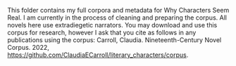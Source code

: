 This folder contains my full corpora and metadata for Why Characters Seem Real. I am currently in the process of cleaning and preparing the corpus. All novels here use extradiegetic narrators. You may download and use this corpus for research, however I ask that you cite as follows in any publications using the corpus: 
Carroll, Claudia. Nineteenth-Century Novel Corpus. 2022, https://github.com/ClaudiaECarroll/literary_characters/corpus.  
